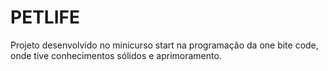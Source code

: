 # PETLIFE
Projeto desenvolvido no minicurso start na programação da one bite code, onde tive conhecimentos sólidos e aprimoramento.
